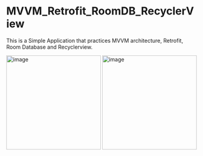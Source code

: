 # MVVM_Retrofit_RoomDB_RecyclerView

This is a Simple Application that practices MVVM architecture, Retrofit, Room Database and Recyclerview. 

<img width="250" alt="image" src="https://github.com/BrijenShah29/MVVM_Retrofit_RoomDB_RecyclerView/assets/114451935/1a5a39ac-9e06-4bc1-b521-c7c56b020416">
<img width="250" alt="image" src="https://github.com/BrijenShah29/MVVM_Retrofit_RoomDB_RecyclerView/assets/114451935/ff7af5b5-4884-4721-8453-2effb9036386">
